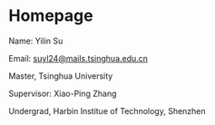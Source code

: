 # Homepage
Name: Yilin Su

Email: suyl24@mails.tsinghua.edu.cn

Master, Tsinghua University

Supervisor: Xiao-Ping Zhang

Undergrad, Harbin Institue of Technology, Shenzhen
